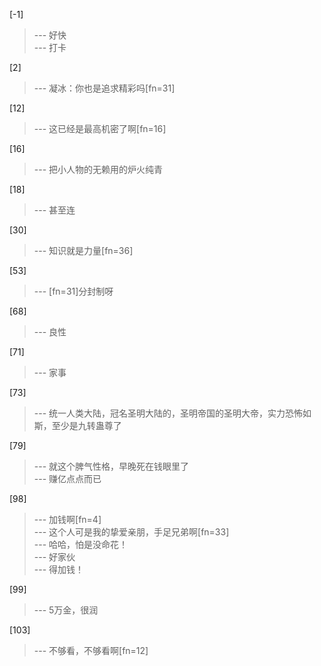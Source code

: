 
[-1] 
>--- 好快<br>
>--- 打卡<br>

[2] 
>--- 凝冰：你也是追求精彩吗[fn=31]<br>

[12] 
>--- 这已经是最高机密了啊[fn=16]<br>

[16] 
>--- 把小人物的无赖用的炉火纯青<br>

[18] 
>--- 甚至连<br>

[30] 
>--- 知识就是力量[fn=36]<br>

[53] 
>--- [fn=31]分封制呀<br>

[68] 
>--- 良性<br>

[71] 
>--- 家事<br>

[73] 
>--- 统一人类大陆，冠名圣明大陆的，圣明帝国的圣明大帝，实力恐怖如斯，至少是九转蛊尊了<br>

[79] 
>--- 就这个脾气性格，早晚死在钱眼里了<br>
>--- 赚亿点点而已<br>

[98] 
>--- 加钱啊[fn=4]<br>
>--- 这个人可是我的挚爱亲朋，手足兄弟啊[fn=33]<br>
>--- 哈哈，怕是没命花！<br>
>--- 好家伙<br>
>--- 得加钱！<br>

[99] 
>--- 5万金，很润<br>

[103] 
>--- 不够看，不够看啊[fn=12]<br>
